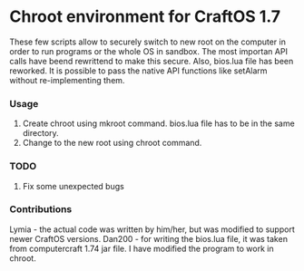 # Chroot environment for CraftOS 1.7

These few scripts allow to securely switch to new root on the computer in order to run programs or the whole OS in sandbox. The most importan API calls have beend rewrittend to make this secure. Also, bios.lua file has been reworked. It is possible to pass the native API functions like setAlarm without re-implementing them.

### Usage
1. Create chroot using mkroot command. bios.lua file has to be in the same directory.
2. Change to the new root using chroot command.

### TODO
1. Fix some unexpected bugs

### Contributions
Lymia - the actual code was written by him/her, but was modified to support newer CraftOS versions.
Dan200 - for writing the bios.lua file, it was taken from computercraft 1.74 jar file. I have modified the program to work in chroot.
